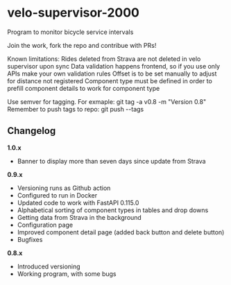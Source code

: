 # velo-supervisor-2000
Program to monitor bicycle service intervals

Join the work, fork the repo and contribue with PRs!

Known limitations:
Rides deleted from Strava are not deleted in velo supervisor upon sync
Data validation happens frontend, so if you use only APIs make your own validation rules
Offset is to be set manually to adjust for distance not registered
Component type must be defined in order to prefill component details to work for component type


Use semver for tagging. For exmaple: git tag -a v0.8 -m "Version 0.8"
Remember to push tags to repo: git push --tags


## Changelog
**1.0.x**
- Banner to display more than seven days since update from Strava


**0.9.x**
- Versioning runs as Github action
- Configured to run in Docker
- Updated code to work with FastAPI 0.115.0
- Alphabetical sorting of component types in tables and drop downs
- Getting data from Strava in the background
- Configuration page
- Improved component detail page (added back button and delete button)
- Bugfixes

**0.8.x**
- Introduced versioning
- Working program, with some bugs

